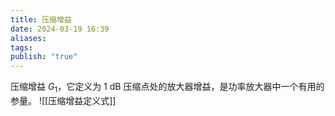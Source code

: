 ```yaml
---
title: 压缩增益
date: 2024-03-19 16:39
aliases: 
tags: 
publish: "true"
---
```

压缩增益 $G_{1}$，它定义为 1 dB 压缩点处的放大器增益，是功率放大器中一个有用的参量。
![[压缩增益定义式]]
